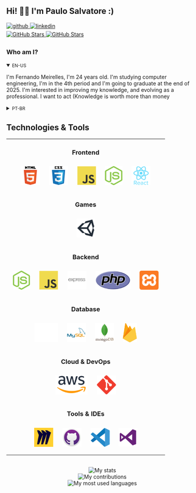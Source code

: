 ## Hi! 👋🏻 I'm Paulo Salvatore :)

<div>
  
  <a href="https://github.com/MeirellesBrito" target="_blank">
    <img src=https://img.shields.io/badge/github-%2324292e.svg?&style=for-the-badge&logo=github&logoColor=white alt=github style="margin-bottom: 5px;" />
  </a>
  
  <a href="https://www.linkedin.com/in/fernando-meirelles-07a356250/" target="_blank">
    <img src=https://img.shields.io/badge/linkedin-%231E77B5.svg?&style=for-the-badge&logo=linkedin&logoColor=white alt=linkedin style="margin-bottom: 5px;" />
  </a>
</div>

<div>
  <a href="https://github.com/MeirellesBrito" target="_blank">
    <img src="https://img.shields.io/github/followers/MeirellesBrito?style=social" alt="GitHub Stars" style="margin-bottom: 5px;" />
  </a>
  <a href="https://github.com/MeirellesBrito" target="_blank">
    <img src="https://img.shields.io/github/stars/MeirellesBrito?style=social" alt="GitHub Stars" style="margin-bottom: 5px;" />
  </a>
</div>


<!-- BIO:START -->

### Who am I?

<details open>
<summary><small>EN-US</small></summary>

I'm Fernando Meirelles, I'm 24 years old. I'm studying computer engineering, I'm in the 4th period and I'm going to graduate at the end of 2025. I'm interested in improving my knowledge, and evolving as a professional. I want to act
(Knowledge is worth more than money
			

</details>

<details>
<summary><small>PT-BR</small></summary>

Sou o Fernando Meirelles tenho 24 anos. Estou cursondo engenharia da computação, estou no 4º periodo e vou me formar no final do ano de 2025. Tenho interese em melhorar o meu conhecimendo, e evoluir como profissional por esse motivo busco sempre fazer cursos para me aperfeiçoar cada vez mais na area em que  quero atuar
(Conhecimento vale mais que dinheiro
</details>

<!-- BIO:END -->


<!-- SKILLSET:START -->

## Technologies & Tools

<table>

<tr>
<td align="center" width="100%" valign="top">

### Frontend

<img style="margin: 10px" src="assets/html5.svg" alt="HTML5" title="HTML5" height="50" />
<img style="margin: 10px" src="assets/css3.svg" alt="CSS3" title="CSS3" height="50" />
<img style="margin: 10px" src="assets/javascript.svg" alt="JavaScript" title="JavaScript" height="50" />
<!-- <img style="margin: 10px" src="assets/typescript.svg" alt="TypeScript" title="TypeScript" height="50" /> -->
<img style="margin: 10px" src="assets/nodejs.svg" alt="Node.js" title="Node.js" height="50" />
<img style="margin: 10px" src="assets/reactjs.svg" alt="React" title="React" height="50" />
<!-- <img style="margin: 10px" src="assets/angular.svg" alt="Angular" title="Angular" height="50" /> -->
<!-- <img style="margin: 10px" src="assets/reactivex.svg" alt="ReactiveX" title="ReactiveX" height="50" /> -->
<!-- <img style="margin: 10px" src="assets/webpack.svg" alt="Webpack" title="Webpack" height="50" /> -->
<!-- <img style="margin: 10px" src="assets/sass.svg" alt="Sass" title="Sass" height="50" /> -->
<!-- <img style="margin: 10px" src="assets/bem.svg" alt="BEM" title="BEM" height="50" /> -->
<!-- <img style="margin: 10px" src="assets/jquery.svg" alt="jQuery" title="jQuery" height="50" /> -->

</td>
</tr>
<td align="center" valign="top">

### Games

<img style="margin: 10px" src="assets/unity.svg" alt="Unity" title="Unity" height="50" /> 
<!-- <img style="margin: 10px" src="assets/csharp.svg" alt="C#" title="C#" height="50" />
<img style="margin: 10px" src="assets/photoshop.svg" alt="Photoshop" title="Photoshop" height="50" /> -->

</td>
</tr>

<tr>
<td align="center" valign="top">

### Backend

<img style="margin: 10px" src="assets/nodejs.svg" alt="Node.js" title="Node.js" height="50" />
<img style="margin: 10px" src="assets/javascript.svg" alt="JavaScript" title="JavaScript" height="50" />
<!-- <img style="margin: 10px" src="assets/typescript.svg" alt="TypeScript" title="TypeScript" height="50" /> -->
<!-- <img style="margin: 10px" src="assets/nestjs.svg" alt="NestJS" title="NestJS" height="50" /> -->
<!-- <img style="margin: 10px" src="assets/prisma.svg" alt="Prisma" title="Prisma" height="50" /> -->
<img style="margin: 10px" src="assets/express.svg" alt="Express.js" title="Express.js" height="50" />
<!-- <img style="margin: 10px" src="assets/reactivex.svg" alt="ReactiveX" title="ReactiveX" height="50" /> -->
<!-- <img style="margin: 10px" src="assets/serverless.svg" alt="Serverless" title="Serverless" height="50" /> -->
<!-- <img style="margin: 10px" src="assets/spring.svg" alt="Spring" title="Spring" height="50" /> -->
<!-- <img style="margin: 10px" src="assets/java.svg" alt="Java" title="Java" height="50" /> -->
<!-- <img style="margin: 10px" src="assets/kotlin.svg" alt="Kotlin" title="Kotlin" height="50" /> -->
<img style="margin: 10px" src="assets/php.svg" alt="PHP" title="PHP" height="50" />
<img style="margin: 10px" src="assets/xampp.svg" alt="XAMPP" title="XAMPP" height="50" />

</td>
</tr>

<td align="center" valign="top">

### Database

<img style="margin: 10px" src="assets/mariadb.svg" alt="Maria DB" title="Maria DB" height="50" />
<img style="margin: 10px" src="assets/mysql.svg" alt="MySQL" title="MySQL" height="50" />
<img style="margin: 10px" src="assets/mongodb.svg" alt="MongoDB" title="MongoDB" height="50" />
<img style="margin: 10px" src="assets/firebase.svg" alt="Firebase" title="Firebase" height="50" />
<!-- <img style="margin: 10px" src="assets/aws-dynamodb.svg" alt="DynamoDB" title="DynamoDB" height="50" /> -->

</td>


<tr>

<td align="center" valign="top">

### Cloud & DevOps

<img style="margin: 10px" src="assets/aws.svg" alt="AWS" title="AWS" height="50" />
<img style="margin: 10px" src="assets/git.svg" alt="Git" title="Git" height="50" />
<!-- <img style="margin: 10px" src="assets/docker.svg" alt="Docker" title="Docker" height="50" />
<img style="margin: 10px" src="assets/linux.svg" alt="Linux" title="Linux" height="50" />
<img style="margin: 10px" src="assets/aws-cloudfront.svg" alt="AWS CloudFront" title="AWS CloudFront" height="50" />
<img style="margin: 10px" src="assets/aws-s3.svg" alt="AWS S3" title="AWS S3" height="50" />
<img style="margin: 10px" src="assets/aws-ec2.svg" alt="AWS EC2" title="AWS EC2" height="50" />
<img style="margin: 10px" src="assets/aws-lambda.svg" alt="AWS Lambda" title="AWS Lambda" height="50" />
<img style="margin: 10px" src="assets/aws-rds.svg" alt="AWS RDS" title="AWS RDS" height="50" /> -->

</td>
</tr>

<tr>
<td align="center" valign="top">

### Tools & IDEs

<img style="margin: 10px" src="assets/miro.svg" alt="Miro" title="Miro" height="50" />
<img style="margin: 10px" src="assets/github-desktop.svg" alt="GitHub Desktop" title="GitHub Desktop" height="50" />
<!-- <img style="margin: 10px" src="assets/jetbrains-webstorm.svg" alt="WebStorm" title="WebStorm" height="50" /> -->
<img style="margin: 10px" src="assets/visual-studio-code.svg" alt="Visual Studio Code" title="Visual Studio Code" height="50" />
<!-- <img style="margin: 10px" src="assets/jetbrains-rider.svg" alt="Rider" title="Rider" height="50" /> -->
<!-- <img style="margin: 10px" src="assets/android-studio.svg" alt="Android Studio" title="Android Studio" height="50" />
<img style="margin: 10px" src="assets/jetbrains-pycharm.svg" alt="PyCharm" title="PyCharm" height="50" />
<img style="margin: 10px" src="assets/jetbrains-intellij-idea.svg" alt="IntelliJ IDEA" title="IntelliJ IDEA" height="50" />
<img style="margin: 10px" src="assets/jetbrains-phpstorm.svg" alt="PHPStorm" title="PHPStorm" height="50" /> -->
<img style="margin: 10px" src="assets/visual-studio.svg" alt="Visual Studio" title="Visual Studio" height="50" />

</td>
<!-- <td align="center" valign="top"> -->

<!-- ### Hardware

<img style="margin: 10px" src="assets/arduino.svg" alt="Arduino" title="Arduino" height="50" />
<img style="margin: 10px" src="assets/cplusplus.svg" alt="C++" title="C++" height="50" />
<img style="margin: 10px" src="assets/raspberry-pi.svg" alt="Raspberry Pi" title="Raspberry Pi" height="50" /> -->

</td>
<!-- <td align="center" valign="top"> -->

<!-- ### AI

<img style="margin: 10px" src="assets/python.svg" alt="Python" title="Python" height="50" />
<img style="margin: 10px" src="assets/keras.svg" alt="Keras" title="Keras" height="50" />
<img style="margin: 10px" src="assets/tensorflow.svg" alt="TensorFlow" title="TensorFlow" height="50" />
<img style="margin: 10px" src="assets/opencv.svg" alt="OpenCV" title="OpenCV" height="50" /> -->

</td>
</tr>

<tr>
<td align="center" valign="top">
</td>

</tr>

</table>

<br/>

<!-- SKILLSET:END -->


<!-- STATS:START -->

<div align="center">
    <img src="https://github-readme-stats-git-masterrstaa-rickstaa.vercel.app/api/?username=MeirellesBrito&theme=dracula&?theme=dark&show_icons=true%count_private=true&include_all_commits=true" alt="My stats" />
</div>
<div align="center">
    <img src="https://github-readme-streak-stats.herokuapp.com?user=MeirellesBrito&theme=dracula" alt="My contributions" />
</div>
<div align="center">
    <img src="https://github-readme-stats-git-masterrstaa-rickstaa.vercel.app/api/top-langs/?username=MeirellesBrito&show_icons=true&langs_count=10&layout=compact&theme=dracula&count_private=true&hide=shaderlab,rpc,glsl,hlsl,cmake,asp" alt="My most used languages" />
</div>

<!-- STATS:END -->

<br />

<!-- CONTRIBUTION:END -->


<!-- VIEW-COUNT:END -->

